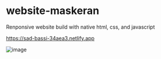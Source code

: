 # website-maskeran
Renponsive website build with native html, css, and javascript

https://sad-bassi-34aea3.netlify.app

![image](https://user-images.githubusercontent.com/85951512/147626283-3395a225-41f0-4006-a580-35be8e1f6982.png)
